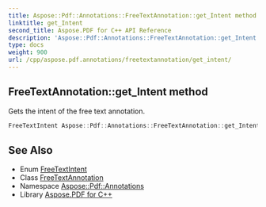 ```yaml
---
title: Aspose::Pdf::Annotations::FreeTextAnnotation::get_Intent method
linktitle: get_Intent
second_title: Aspose.PDF for C++ API Reference
description: 'Aspose::Pdf::Annotations::FreeTextAnnotation::get_Intent method. Gets the intent of the free text annotation in C++.'
type: docs
weight: 900
url: /cpp/aspose.pdf.annotations/freetextannotation/get_intent/
---
```

## FreeTextAnnotation::get_Intent method


Gets the intent of the free text annotation.

```cpp
FreeTextIntent Aspose::Pdf::Annotations::FreeTextAnnotation::get_Intent()
```

## See Also

* Enum [FreeTextIntent](../../freetextintent/)
* Class [FreeTextAnnotation](../)
* Namespace [Aspose::Pdf::Annotations](../../)
* Library [Aspose.PDF for C++](../../../)
